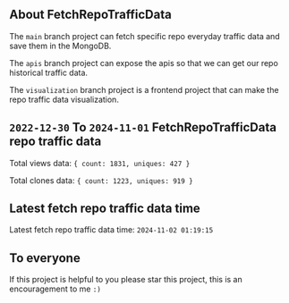 ## About FetchRepoTrafficData

The `main` branch project can fetch specific repo everyday traffic data and save them in the MongoDB.

The `apis` branch project can expose the apis so that we can get our repo historical traffic data.

The `visualization` branch project is a frontend project that can make the repo traffic data visualization.

## `2022-12-30` To `2024-11-01` FetchRepoTrafficData repo traffic data

Total views data: `{ count: 1831, uniques: 427 }`

Total clones data: `{ count: 1223, uniques: 919 }`

## Latest fetch repo traffic data time

Latest fetch repo traffic data time: `2024-11-02 01:19:15`

## To everyone

If this project is helpful to you please star this project, this is an encouragement to me `:)`




